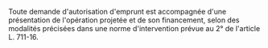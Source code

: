 Toute demande d'autorisation d'emprunt est accompagnée d'une présentation de l'opération projetée et de son financement, selon des modalités précisées dans une norme d'intervention prévue au 2° de l'article L. 711-16.
